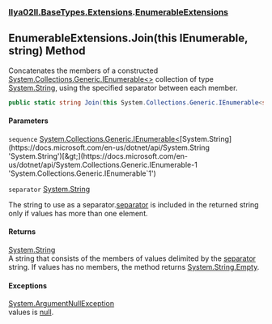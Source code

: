 ### [Ilya02Il.BaseTypes.Extensions](Ilya02Il.BaseTypes.Extensions.md 'Ilya02Il.BaseTypes.Extensions').[EnumerableExtensions](Ilya02Il.BaseTypes.Extensions.EnumerableExtensions.md 'Ilya02Il.BaseTypes.Extensions.EnumerableExtensions')

## EnumerableExtensions.Join(this IEnumerable<string>, string) Method

Concatenates the members of a constructed [System.Collections.Generic.IEnumerable&lt;&gt;](https://docs.microsoft.com/en-us/dotnet/api/System.Collections.Generic.IEnumerable-1 'System.Collections.Generic.IEnumerable`1') collection of type [System.String](https://docs.microsoft.com/en-us/dotnet/api/System.String 'System.String'), using the specified separator between each member.

```csharp
public static string Join(this System.Collections.Generic.IEnumerable<string> sequence, string separator="");
```
#### Parameters

<a name='Ilya02Il.BaseTypes.Extensions.EnumerableExtensions.Join(thisSystem.Collections.Generic.IEnumerable_string_,string).sequence'></a>

`sequence` [System.Collections.Generic.IEnumerable&lt;](https://docs.microsoft.com/en-us/dotnet/api/System.Collections.Generic.IEnumerable-1 'System.Collections.Generic.IEnumerable`1')[System.String](https://docs.microsoft.com/en-us/dotnet/api/System.String 'System.String')[&gt;](https://docs.microsoft.com/en-us/dotnet/api/System.Collections.Generic.IEnumerable-1 'System.Collections.Generic.IEnumerable`1')

<a name='Ilya02Il.BaseTypes.Extensions.EnumerableExtensions.Join(thisSystem.Collections.Generic.IEnumerable_string_,string).separator'></a>

`separator` [System.String](https://docs.microsoft.com/en-us/dotnet/api/System.String 'System.String')

The string to use as a separator.[separator](Ilya02Il.BaseTypes.Extensions.EnumerableExtensions.Join(thisSystem.Collections.Generic.IEnumerable_string_,string).md#Ilya02Il.BaseTypes.Extensions.EnumerableExtensions.Join(thisSystem.Collections.Generic.IEnumerable_string_,string).separator 'Ilya02Il.BaseTypes.Extensions.EnumerableExtensions.Join(this System.Collections.Generic.IEnumerable<string>, string).separator') is included in the returned string only if values has more than one element.

#### Returns
[System.String](https://docs.microsoft.com/en-us/dotnet/api/System.String 'System.String')  
A string that consists of the members of values delimited by the [separator](Ilya02Il.BaseTypes.Extensions.EnumerableExtensions.Join(thisSystem.Collections.Generic.IEnumerable_string_,string).md#Ilya02Il.BaseTypes.Extensions.EnumerableExtensions.Join(thisSystem.Collections.Generic.IEnumerable_string_,string).separator 'Ilya02Il.BaseTypes.Extensions.EnumerableExtensions.Join(this System.Collections.Generic.IEnumerable<string>, string).separator') string. If values has no members, the method returns [System.String.Empty](https://docs.microsoft.com/en-us/dotnet/api/System.String.Empty 'System.String.Empty').

#### Exceptions

[System.ArgumentNullException](https://docs.microsoft.com/en-us/dotnet/api/System.ArgumentNullException 'System.ArgumentNullException')  
values is [null](https://docs.microsoft.com/en-us/dotnet/csharp/language-reference/keywords/null 'https://docs.microsoft.com/en-us/dotnet/csharp/language-reference/keywords/null').